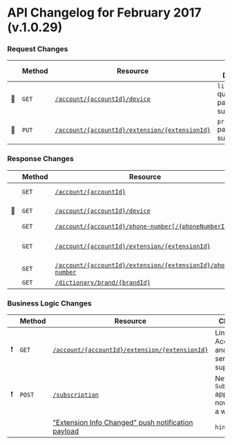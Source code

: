# API Changelog for February 2017 (v.1.0.29)

### Request Changes
|         |Method|Resource|Change Description|
|---------|------|--------|------------------|
|&#x1F510;|`GET` |[`/account/{accountId}/device`](https://developers.ringcentral.com/api-docs/latest/index.html#!#RefGetAccountDevice)|`linePooling` query parameter supported|
|&#x1F510;|`PUT` |[`/account/{accountId}/extension/{extensionId}`](https://developers.ringcentral.com/api-docs/latest/index.html#!#RefModifyExtension)|`pronouncedName` parameter supported|

### Response Changes
|         |Method|Resource|Change Description|
|---------|------|--------|------------------|
|         |`GET` |[`/account/{accountId}`](https://developers.ringcentral.com/api-docs/latest/index.html#!#RefGetAccountInfo)|`serviceInfo.billingPlan.includedPhoneLines` attribute added|
|&#x1F510;|`GET` |[`/account/{accountId}/device`](https://developers.ringcentral.com/api-docs/latest/index.html#!#RefGetAccountDevice)|`linePooling` and `phoneLine.emergencyAddress` attributes added|
|         |`GET` |[`/account/{accountId}/phone-number[/{phoneNumberId}]`](https://developers.ringcentral.com/api-docs/latest/index.html#!#RefGetAccountPhoneNumbers)|`label` attribute added|
|         |`GET` |[`/account/{accountId}/extension/{extensionId}`](https://developers.ringcentral.com/api-docs/latest/index.html#!#RefGetExtensionInfo)|`contact.pronouncedName` attribute added; `account` attribute added (for current extension only)|
|         |`GET` |[`/account/{accountId}/extension/{extensionId}/phone-number`](https://developers.ringcentral.com/api-docs/latest/index.html#!#RefGetExtensionPhoneNumbers)|`label` attribute added|
|         |`GET` |[`/dictionary/brand/{brandId}`](https://developers.ringcentral.com/api-docs/latest/index.html#!#RefGetDictionaryBrand)|`helpUrl` attribute added|

### Business Logic Changes
|         |Method|Resource|Change Description|
|---------|------|--------|------------------|
|&#x2757; |`GET` |[`/account/{accountId}/extension/{extensionId}`](https://developers.ringcentral.com/api-docs/latest/index.html#!#RefGetExtensionInfo)|LinkedSoftphoneLines, AccountFederation and AccountDirectory service features supported|
|&#x2757; |`POST`|[`/subscription`](https://developers.ringcentral.com/api-docs/latest/index.html#!#RefCreateSubscription)|New `SubscriptionWebhook` application permission now required to create a webhook|
|         |      |["Extension Info Changed" push notification payload](https://developers.ringcentral.com/api-docs/latest/index.html#!#RefGetExtensionInfoEvent)|`hints` attribute added|
